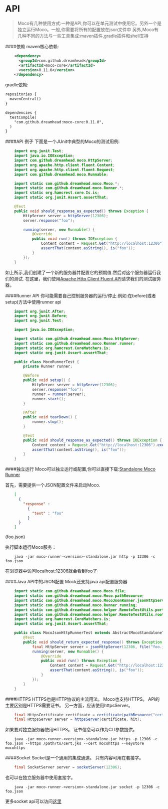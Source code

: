 API
======
>Moco有几种使用方式:一种是API,你可以在单元测试中使用它。另外一个是独立运行Moco。一般,你需要将所有的配置放在json文件中
另外,Moco有几种不同的方法与一些工具集成:maven插件,gradle插件和shell支持


<!-- etoc -->
####依赖
maven核心依赖:
```xml
	<dependency>
      <groupId>com.github.dreamhead</groupId>
      <artifactId>moco-core</artifactId>
      <version>0.11.0</version>
    </dependency>
```

gradle依赖:
```xml
repositories {
  mavenCentral()
}

dependencies {
  testCompile(
    "com.github.dreamhead:moco-core:0.11.0",
  )
}
```

####API 例子
下面是一个JUnit中典型的Moco的测试用例:
```java
    import org.junit.Test;
    import java.io.IOException;
    import com.github.dreamhead.moco.HttpServer;
    import org.apache.http.client.fluent.Content;
    import org.apache.http.client.fluent.Request;
    import com.github.dreamhead.moco.Runnable;

    import static com.github.dreamhead.moco.Moco.*;
    import static com.github.dreamhead.moco.Runner.*;
    import static org.hamcrest.core.Is.is;
    import static org.junit.Assert.assertThat;

    @Test
    public void should_response_as_expected() throws Exception {
        HttpServer server = httpServer(12306);
        server.response("foo");

        running(server, new Runnable() {
            @Override
            public void run() throws IOException {
                Content content = Request.Get("http://localhost:12306").execute().returnContent();
                assertThat(content.asString(), is("foo"));
            }
        });
    }
```
如上所示,我们创建了一个新的服务器并配置它的预期值.然后对这个服务器运行我们的测试.
在这里，我们使用[Apache Http Client Fluent API](http://hc.apache.org/httpcomponents-client-ga/tutorial/html/fluent.html)请求我们的测试服务器。

####Runner API
你可能需要自己控制服务器的运行/停止.例如:在before(或者setup)方法中使用runner api
```java
    import org.junit.After;
    import org.junit.Before;
    import org.junit.Test;

    import java.io.IOException;

    import static com.github.dreamhead.moco.Moco.httpServer;
    import static com.github.dreamhead.moco.Runner.runner;
    import static org.hamcrest.CoreMatchers.is;
    import static org.junit.Assert.assertThat;

    public class MocoRunnerTest {
        private Runner runner;

        @Before
        public void setup() {
            HttpServer server = httpServer(12306);
            server.response("foo");
            runner = runner(server);
            runner.start();
        }

        @After
        public void tearDown() {
            runner.stop();
        }

        @Test
        public void should_response_as_expected() throws IOException {
            Content content = Request.Get("http://localhost:12306").execute().returnContent();
            assertThat(content.asString(), is("foo"));
        }
    }
```

####独立运行
Moco可以独立运行或配置,你可以直接下载:[Standalone Moco Runner](https://repo1.maven.org/maven2/com/github/dreamhead/moco-runner/0.11.0/moco-runner-0.11.0-standalone.jar)

首先，需要提供一个JSON配置文件来启动Moco.
```json
    [
      {
        "response" :
          {
            "text" : "foo"
          }
      }
    ]
```
(foo.json)


执行脚本运行Moco服务：
```shell
	java -jar moco-runner-<version>-standalone.jar http -p 12306 -c foo.json
```
在浏览器中访问localhost:12306就会看到foo了·

####Java API中的JSON配置
Mock还支持java api配置服务器
```java
    import static com.github.dreamhead.moco.Moco.file;
    import static com.github.dreamhead.moco.Moco.pathResource;
    import static com.github.dreamhead.moco.MocoJsonRunner.jsonHttpServer;
    import static com.github.dreamhead.moco.Runner.running;
    import static com.github.dreamhead.moco.helper.RemoteTestUtils.port;
    import static com.github.dreamhead.moco.helper.RemoteTestUtils.root;
    import static org.hamcrest.CoreMatchers.is;
    import static org.junit.Assert.assertThat;

    public class MocoJsonHttpRunnerTest extends AbstractMocoStandaloneTest {
        @Test
        public void should_return_expected_response() throws Exception {
            final HttpServer server = jsonHttpServer(12306, file("foo.json"));
            running(server, new Runnable() {
                @Override
                public void run() throws Exception {
                    Content content = Request.Get("http://localhost:12306").execute().returnContent();
                    assertThat(content.asString(), is("foo"));
                }
            });
        }
    }
```

####HTTPS
HTTPS也是HTTP协议的主流用法。 Moco也支持HTTPS。 API的主要区别是HTTPS需要证书。 另一方面，应该使用httpsServer。
```java
    final HttpsCertificate certificate = certificate(pathResource("cert.jks"), "mocohttps", "mocohttps");
    final HttpsServer server = httpsServer(certificate, hit);
```
如果要对独立服务器使用HTTPS。 证书信息可以作为CLI参数提供。
```shell
	java -jar moco-runner-<version>-standalone.jar https -p 12306 -c foo.json --https /path/to/cert.jks --cert mocohttps --keystore mocohttps
```

####Socket
Socket是一个通用的集成通道。 只有内容可用在套接字。
```java
	final SocketServer server = socketServer(12306);
```
也可以在独立服务器中使用套接字。
```shell
	java -jar moco-runner-<version>-standalone.jar socket -p 12306 -c foo.json
```
更多socket api可以访问[这里](https://github.com/dreamhead/moco/blob/master/moco-doc/socket-apis.md)

